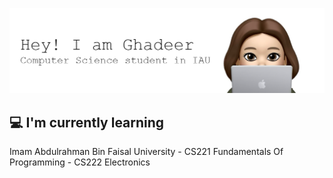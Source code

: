 ![Header](./github-header-image1.png)
<h2> 💻 I'm currently learning </h2>
Imam Abdulrahman Bin Faisal University
 - CS221 Fundamentals Of Programming
 - CS222 Electronics
